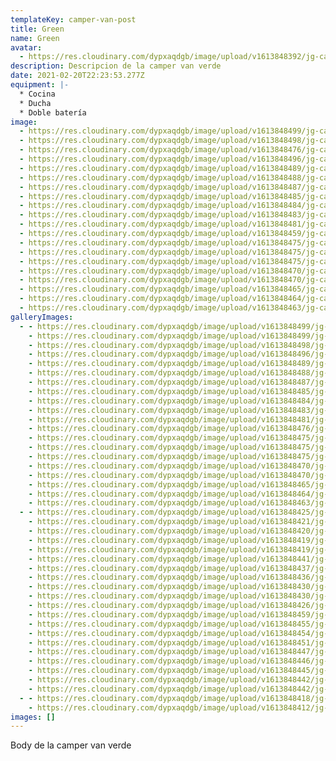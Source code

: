 ```yaml
---
templateKey: camper-van-post
title: Green
name: Green
avatar:
  - https://res.cloudinary.com/dypxaqdgb/image/upload/v1613848392/jg-camper/camper-vans/Green/avatar/IMG_1607_vqvj6p.jpg
description: Descripcion de la camper van verde
date: 2021-02-20T22:23:53.277Z
equipment: |-
  * Cocina
  * Ducha
  * Doble batería
image:
  - https://res.cloudinary.com/dypxaqdgb/image/upload/v1613848499/jg-camper/camper-vans/Green/IMG_8768_u4ltqd.jpg
  - https://res.cloudinary.com/dypxaqdgb/image/upload/v1613848498/jg-camper/camper-vans/Green/IMG_1127_efbkyy.heic
  - https://res.cloudinary.com/dypxaqdgb/image/upload/v1613848476/jg-camper/camper-vans/Green/IMG_6209_moq6if.jpg
  - https://res.cloudinary.com/dypxaqdgb/image/upload/v1613848496/jg-camper/camper-vans/Green/IMG_9784_nysrom.jpg
  - https://res.cloudinary.com/dypxaqdgb/image/upload/v1613848489/jg-camper/camper-vans/Green/IMG_7744_loa7nz.jpg
  - https://res.cloudinary.com/dypxaqdgb/image/upload/v1613848488/jg-camper/camper-vans/Green/IMG_8121_ggmeo5.jpg
  - https://res.cloudinary.com/dypxaqdgb/image/upload/v1613848487/jg-camper/camper-vans/Green/IMG_8207_fwqgh2.jpg
  - https://res.cloudinary.com/dypxaqdgb/image/upload/v1613848485/jg-camper/camper-vans/Green/IMG_8236_qa2v1k.heic
  - https://res.cloudinary.com/dypxaqdgb/image/upload/v1613848484/jg-camper/camper-vans/Green/IMG_7665_m0vdmg.jpg
  - https://res.cloudinary.com/dypxaqdgb/image/upload/v1613848483/jg-camper/camper-vans/Green/IMG_8173_zfaipb.heic
  - https://res.cloudinary.com/dypxaqdgb/image/upload/v1613848481/jg-camper/camper-vans/Green/IMG_7042_ydh7t2.jpg
  - https://res.cloudinary.com/dypxaqdgb/image/upload/v1613848459/jg-camper/camper-vans/Green/IMG_4907_qb1pys.heic
  - https://res.cloudinary.com/dypxaqdgb/image/upload/v1613848475/jg-camper/camper-vans/Green/IMG_6154_dp4zg6.jpg
  - https://res.cloudinary.com/dypxaqdgb/image/upload/v1613848475/jg-camper/camper-vans/Green/IMG_4491_fyite1.jpg
  - https://res.cloudinary.com/dypxaqdgb/image/upload/v1613848475/jg-camper/camper-vans/Green/IMG_5793_uyupll.jpg
  - https://res.cloudinary.com/dypxaqdgb/image/upload/v1613848470/jg-camper/camper-vans/Green/IMG_4608_alau71.jpg
  - https://res.cloudinary.com/dypxaqdgb/image/upload/v1613848470/jg-camper/camper-vans/Green/IMG_5289_ojfzzd.jpg
  - https://res.cloudinary.com/dypxaqdgb/image/upload/v1613848465/jg-camper/camper-vans/Green/IMG_5270_nz2wz8.jpg
  - https://res.cloudinary.com/dypxaqdgb/image/upload/v1613848464/jg-camper/camper-vans/Green/IMG_4767_mfc1va.jpg
  - https://res.cloudinary.com/dypxaqdgb/image/upload/v1613848463/jg-camper/camper-vans/Green/IMG_4594_pczcvn.jpg
galleryImages:
  - - https://res.cloudinary.com/dypxaqdgb/image/upload/v1613848499/jg-camper/camper-vans/Green/IMG_8768_u4ltqd.jpg
    - https://res.cloudinary.com/dypxaqdgb/image/upload/v1613848499/jg-camper/camper-vans/Green/IMG_8916_diqaya.jpg
    - https://res.cloudinary.com/dypxaqdgb/image/upload/v1613848498/jg-camper/camper-vans/Green/IMG_1127_efbkyy.heic
    - https://res.cloudinary.com/dypxaqdgb/image/upload/v1613848496/jg-camper/camper-vans/Green/IMG_9784_nysrom.jpg
    - https://res.cloudinary.com/dypxaqdgb/image/upload/v1613848489/jg-camper/camper-vans/Green/IMG_7744_loa7nz.jpg
    - https://res.cloudinary.com/dypxaqdgb/image/upload/v1613848488/jg-camper/camper-vans/Green/IMG_8121_ggmeo5.jpg
    - https://res.cloudinary.com/dypxaqdgb/image/upload/v1613848487/jg-camper/camper-vans/Green/IMG_8207_fwqgh2.jpg
    - https://res.cloudinary.com/dypxaqdgb/image/upload/v1613848485/jg-camper/camper-vans/Green/IMG_8236_qa2v1k.heic
    - https://res.cloudinary.com/dypxaqdgb/image/upload/v1613848484/jg-camper/camper-vans/Green/IMG_7665_m0vdmg.jpg
    - https://res.cloudinary.com/dypxaqdgb/image/upload/v1613848483/jg-camper/camper-vans/Green/IMG_8173_zfaipb.heic
    - https://res.cloudinary.com/dypxaqdgb/image/upload/v1613848481/jg-camper/camper-vans/Green/IMG_7042_ydh7t2.jpg
    - https://res.cloudinary.com/dypxaqdgb/image/upload/v1613848476/jg-camper/camper-vans/Green/IMG_6209_moq6if.jpg
    - https://res.cloudinary.com/dypxaqdgb/image/upload/v1613848475/jg-camper/camper-vans/Green/IMG_6154_dp4zg6.jpg
    - https://res.cloudinary.com/dypxaqdgb/image/upload/v1613848475/jg-camper/camper-vans/Green/IMG_4491_fyite1.jpg
    - https://res.cloudinary.com/dypxaqdgb/image/upload/v1613848475/jg-camper/camper-vans/Green/IMG_5793_uyupll.jpg
    - https://res.cloudinary.com/dypxaqdgb/image/upload/v1613848470/jg-camper/camper-vans/Green/IMG_4608_alau71.jpg
    - https://res.cloudinary.com/dypxaqdgb/image/upload/v1613848470/jg-camper/camper-vans/Green/IMG_5289_ojfzzd.jpg
    - https://res.cloudinary.com/dypxaqdgb/image/upload/v1613848465/jg-camper/camper-vans/Green/IMG_5270_nz2wz8.jpg
    - https://res.cloudinary.com/dypxaqdgb/image/upload/v1613848464/jg-camper/camper-vans/Green/IMG_4767_mfc1va.jpg
    - https://res.cloudinary.com/dypxaqdgb/image/upload/v1613848463/jg-camper/camper-vans/Green/IMG_4594_pczcvn.jpg
  - - https://res.cloudinary.com/dypxaqdgb/image/upload/v1613848425/jg-camper/camper-vans/Green/IMG_0967_kqfpqh.jpg
    - https://res.cloudinary.com/dypxaqdgb/image/upload/v1613848421/jg-camper/camper-vans/Green/IMG_1607_erxzvd.jpg
    - https://res.cloudinary.com/dypxaqdgb/image/upload/v1613848420/jg-camper/camper-vans/Green/IMG_0577_pfjyiz.jpg
    - https://res.cloudinary.com/dypxaqdgb/image/upload/v1613848419/jg-camper/camper-vans/Green/IMG_1606_putuzi.jpg
    - https://res.cloudinary.com/dypxaqdgb/image/upload/v1613848419/jg-camper/camper-vans/Green/IMG_1608_yu6l0s.jpg
    - https://res.cloudinary.com/dypxaqdgb/image/upload/v1613848441/jg-camper/camper-vans/Green/IMG_2188_dvhbhm.jpg
    - https://res.cloudinary.com/dypxaqdgb/image/upload/v1613848437/jg-camper/camper-vans/Green/IMG_1608_lsseor.jpg
    - https://res.cloudinary.com/dypxaqdgb/image/upload/v1613848436/jg-camper/camper-vans/Green/IMG_1610_mpc2tl.jpg
    - https://res.cloudinary.com/dypxaqdgb/image/upload/v1613848430/jg-camper/camper-vans/Green/IMG_1760_dtecp2.heic
    - https://res.cloudinary.com/dypxaqdgb/image/upload/v1613848430/jg-camper/camper-vans/Green/IMG_1740_tyxclz.jpg
    - https://res.cloudinary.com/dypxaqdgb/image/upload/v1613848426/jg-camper/camper-vans/Green/IMG_1609_ogfal3.jpg
    - https://res.cloudinary.com/dypxaqdgb/image/upload/v1613848459/jg-camper/camper-vans/Green/IMG_4907_qb1pys.heic
    - https://res.cloudinary.com/dypxaqdgb/image/upload/v1613848455/jg-camper/camper-vans/Green/IMG_2317_rzyygo.jpg
    - https://res.cloudinary.com/dypxaqdgb/image/upload/v1613848454/jg-camper/camper-vans/Green/IMG_3907_xbquiw.jpg
    - https://res.cloudinary.com/dypxaqdgb/image/upload/v1613848451/jg-camper/camper-vans/Green/IMG_4074_usj88i.jpg
    - https://res.cloudinary.com/dypxaqdgb/image/upload/v1613848447/jg-camper/camper-vans/Green/IMG_2375_qdgntl.jpg
    - https://res.cloudinary.com/dypxaqdgb/image/upload/v1613848446/jg-camper/camper-vans/Green/IMG_4398_ktwbmc.heic
    - https://res.cloudinary.com/dypxaqdgb/image/upload/v1613848445/jg-camper/camper-vans/Green/IMG_3012_a2vj7e.jpg
    - https://res.cloudinary.com/dypxaqdgb/image/upload/v1613848442/jg-camper/camper-vans/Green/IMG_1611_kfi4ot.jpg
    - https://res.cloudinary.com/dypxaqdgb/image/upload/v1613848442/jg-camper/camper-vans/Green/IMG_2158_nsvmzx.jpg
  - - https://res.cloudinary.com/dypxaqdgb/image/upload/v1613848418/jg-camper/camper-vans/Green/IMG_1583_f4hnbz.jpg
    - https://res.cloudinary.com/dypxaqdgb/image/upload/v1613848412/jg-camper/camper-vans/Green/IMG_0578_aoctdc.heic
images: []
---
```

Body de la camper van verde